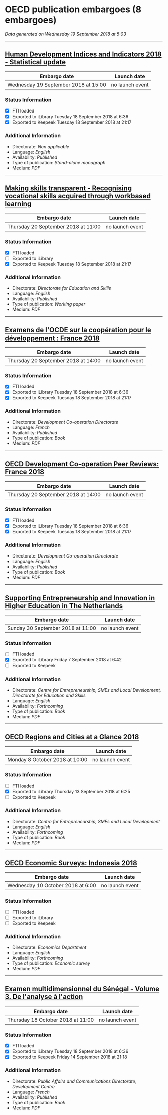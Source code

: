 # OECD publication embargoes (8 embargoes)

*Data generated on Wednesday 19 September 2018 at 5:03*

------

## [Human Development Indices and Indicators 2018 - Statistical update](https://doi.org/10.18356/656a3808-en)

Embargo date | Launch date
-------------|------------
Wednesday 19 September 2018 at 15:00 | no launch event

### Status Information
- [x] FTI loaded 
- [x] Exported to iLibrary Tuesday 18 September 2018 at 6:36
- [x] Exported to Keepeek Tuesday 18 September 2018 at 21:17

### Additional Information

* Directorate: *Non applicable*
* Language: *English*
* Availability: *Published*
* Type of publication: *Stand-alone monograph*
* Medium: *PDF*

------

## [Making skills transparent - Recognising vocational skills acquired through workbased learning](https://doi.org/10.1787/5830c400-en)

Embargo date | Launch date
-------------|------------
Thursday 20 September 2018 at 11:00 | no launch event

### Status Information
- [x] FTI loaded 
- [ ] Exported to iLibrary
- [x] Exported to Keepeek Tuesday 18 September 2018 at 21:17

### Additional Information

* Directorate: *Directorate for Education and Skills*
* Language: *English*
* Availability: *Published*
* Type of publication: *Working paper*
* Medium: *PDF*

------

## [Examens de l'OCDE sur la coopération pour le développement : France 2018](https://doi.org/10.1787/9789264302716-fr)

Embargo date | Launch date
-------------|------------
Thursday 20 September 2018 at 14:00 | no launch event

### Status Information
- [x] FTI loaded 
- [x] Exported to iLibrary Tuesday 18 September 2018 at 6:36
- [x] Exported to Keepeek Tuesday 18 September 2018 at 21:17

### Additional Information

* Directorate: *Development Co-operation Directorate*
* Language: *French*
* Availability: *Published*
* Type of publication: *Book*
* Medium: *PDF*

------

## [OECD Development Co-operation Peer Reviews: France 2018](https://doi.org/10.1787/9789264302679-en)

Embargo date | Launch date
-------------|------------
Thursday 20 September 2018 at 14:00 | no launch event

### Status Information
- [x] FTI loaded 
- [x] Exported to iLibrary Tuesday 18 September 2018 at 6:36
- [x] Exported to Keepeek Tuesday 18 September 2018 at 21:17

### Additional Information

* Directorate: *Development Co-operation Directorate*
* Language: *English*
* Availability: *Published*
* Type of publication: *Book*
* Medium: *PDF*

------

## [Supporting Entrepreneurship and Innovation in Higher Education in The Netherlands](https://doi.org/10.1787/9789264292048-en)

Embargo date | Launch date
-------------|------------
Sunday 30 September 2018 at 11:00 | no launch event

### Status Information
- [ ] FTI loaded
- [x] Exported to iLibrary Friday 7 September 2018 at 6:42
- [ ] Exported to Keepeek

### Additional Information

* Directorate: *Centre for Entrepreneurship, SMEs and Local Development, Directorate for Education and Skills*
* Language: *English*
* Availability: *Forthcoming*
* Type of publication: *Book*
* Medium: *PDF*

------

## [OECD Regions and Cities at a Glance 2018](https://doi.org/10.1787/reg_cit_glance-2018-en)

Embargo date | Launch date
-------------|------------
Monday 8 October 2018 at 10:00 | no launch event

### Status Information
- [ ] FTI loaded
- [x] Exported to iLibrary Thursday 13 September 2018 at 6:25
- [ ] Exported to Keepeek

### Additional Information

* Directorate: *Centre for Entrepreneurship, SMEs and Local Development*
* Language: *English*
* Availability: *Forthcoming*
* Type of publication: *Book*
* Medium: *PDF*

------

## [OECD Economic Surveys: Indonesia 2018](https://doi.org/10.1787/eco_surveys-idn-2018-en)

Embargo date | Launch date
-------------|------------
Wednesday 10 October 2018 at 6:00 | no launch event

### Status Information
- [ ] FTI loaded
- [ ] Exported to iLibrary
- [ ] Exported to Keepeek

### Additional Information

* Directorate: *Economics Department*
* Language: *English*
* Availability: *Forthcoming*
* Type of publication: *Economic survey*
* Medium: *PDF*

------

## [Examen multidimensionnel du Sénégal - Volume 3. De l'analyse à l'action](https://doi.org/10.1787/9789264300347-fr)

Embargo date | Launch date
-------------|------------
Thursday 18 October 2018 at 11:00 | no launch event

### Status Information
- [x] FTI loaded 
- [x] Exported to iLibrary Tuesday 18 September 2018 at 6:36
- [x] Exported to Keepeek Friday 14 September 2018 at 21:18

### Additional Information

* Directorate: *Public Affairs and Communications Directorate, Development Centre*
* Language: *French*
* Availability: *Published*
* Type of publication: *Book*
* Medium: *PDF*